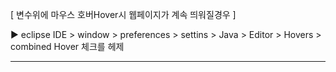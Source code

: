 [ 변수위에 마우스 호버Hover시 웹페이지가 계속 띄워질경우 ]

▶ eclipse IDE > window > preferences > settins > Java > Editor > Hovers > combined Hover 체크를 헤제

---------------------------------------------------------
